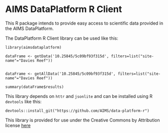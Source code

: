 
AIMS DataPlatform R Client
==========================

This R package intends to provide easy access to scientific data provided in the AIMS DataPlatform.

The DataPlatform R Client library can be used like this:

```
library(aimsdataplatform)

dataFrame <- getData('10.25845/5c09bf93f315d', filters=list("site-name"="Davies Reef"))


dataFrame <- getAllData('10.25845/5c09bf93f315d', filters=list("site-name"="Davies Reef"))

summary(dataFrame$results)

```

This library depends on `httr` and `jsonlite` and can be installed using R `devtools` like this:

```
devtools::install_git("https://github.com/AIMS/data-platform-r")

```

This library is provided for use under the Creative Commons by Attribution license [here](https://creativecommons.org/licenses/by/3.0/au/legalcode)

